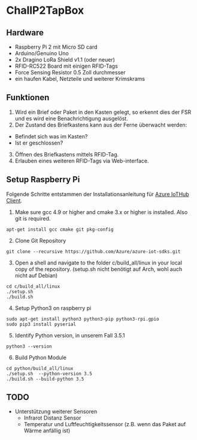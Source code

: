 # ChallP2TapBox

## Hardware

* Raspberry Pi 2 mit Micro SD card
* Arduino/Genuino Uno
* 2x Dragino LoRa Shield v1.1 (oder neuer)
* RFID-RC522 Board mit einigen RFID-Tags
* Force Sensing Resistor 0.5 Zoll durchmesser
* ein haufen Kabel, Netzteile und weiterer Krimskrams

## Funktionen

1. Wird ein Brief oder Paket in den Kasten gelegt, so erkennt dies der FSR und es wird eine Benachrichtigung ausgelöst.
2. Der Zustand des Briefkastens kann aus der Ferne überwacht werden:
  * Befindet sich was im Kasten?
  * Ist er geschlossen?
3. Öffnen des Briefkastens mittels RFID-Tag.
4. Erlauben eines weiteren RFID-Tags via Web-interface.

## Setup Raspberry Pi
Folgende Schritte entstammen der Installationsanleitung für [Azure IoTHub Client](https://github.com/Azure/azure-iot-sdks/blob/master/doc/get_started/python-devbox-setup.md).

1. Make sure gcc 4.9 or higher and cmake 3.x or higher is installed. Also git is required.
```
apt-get install gcc cmake git pkg-config
```
2. Clone Git Repository
```
git clone --recursive https://github.com/Azure/azure-iot-sdks.git
```
3. Open a shell and navigate to the folder c/build_all/linux in your local copy of the repository. (setup.sh nicht benötigt auf Arch, wohl auch nicht auf Debian)
```
cd c/build_all/linux
./setup.sh
./build.sh
```
4. Setup Python3 on raspberry pi
```
sudo apt-get install python3 python3-pip python3-rpi.gpio
sudo pip3 install pyserial
```
5. Identify Python version, in unserem Fall 3.5.1
```
python3 --version
```
6. Build Python Module
```
cd python/build_all/linux
./setup.sh  --python-version 3.5
./build.sh --build-python 3.5
```


## TODO
* Unterstützung weiterer Sensoren
  * Infrarot Distanz Sensor
  * Temperatur und Luftfeuchtigkeitssensor (z.B. wenn das Paket auf Wärme anfällig ist)
